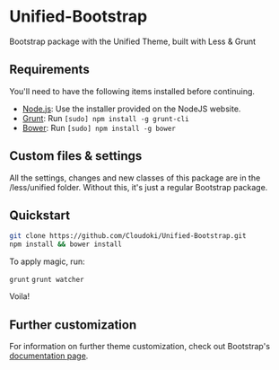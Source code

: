 # Unified-Bootstrap
Bootstrap package with the Unified Theme, built with Less & Grunt

## Requirements
You'll need to have the following items installed before continuing.

  * [Node.js](http://nodejs.org): Use the installer provided on the NodeJS website.
  * [Grunt](http://gruntjs.com/): Run `[sudo] npm install -g grunt-cli`
  * [Bower](http://bower.io): Run `[sudo] npm install -g bower`

## Custom files & settings
All the settings, changes and new classes of this package are in the /less/unified folder. Without this, it's just a regular Bootstrap package.

## Quickstart

```bash
git clone https://github.com/Cloudoki/Unified-Bootstrap.git
npm install && bower install
```

To apply magic, run:

`grunt`
`grunt watcher`

Voila!


## Further customization
For information on further theme customization, check out Bootstrap's [documentation page](http://getbootstrap.com/).